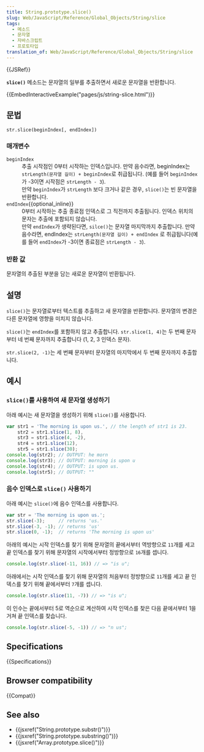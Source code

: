 ```yaml
---
title: String.prototype.slice()
slug: Web/JavaScript/Reference/Global_Objects/String/slice
tags:
  - 메소드
  - 문자열
  - 자바스크립트
  - 프로토타입
translation_of: Web/JavaScript/Reference/Global_Objects/String/slice
---
```

{{JSRef}}

**`slice()`** 메소드는 문자열의 일부를 추출하면서 새로운 문자열을 반환합니다.

{{EmbedInteractiveExample("pages/js/string-slice.html")}}

## 문법

    str.slice(beginIndex[, endIndex])

### 매개변수

<dl><dt><code>beginIndex</code></dt><dd>추출 시작점인 0부터 시작하는 인덱스입니다. 만약 음수라면, beginIndex는 <code>strLength(문자열 길이) + beginIndex</code>로 취급됩니다. (예를 들어 <code>beginIndex</code>가 -3이면 시작점은 <code>strLength - 3</code>).</dd><dd>만약 <code>beginIndex</code>가 <code>strLength</code> 보다 크거나 같은 경우, <code>slice()</code>는 빈 문자열을 반환합니다.</dd><dt><code>endIndex</code>{{optional_inline}}</dt><dd>0부터 시작하는 추출 종료점 인덱스로 그 직전까지 추출됩니다. 인덱스 위치의 문자는 추출에 포함되지 않습니다.</dd><dd>만약 <code>endIndex</code>가 생략된다면, <code>silce()</code>는 문자열 마지막까지 추출합니다. 만약 음수라면, endIndex는 <code>strLength(문자열 길이) + endIndex</code> 로 취급됩니다(예를 들어 <code>endIndex</code>가 -3이면 종료점은 <code>strLength - 3</code>).</dd></dl>

### 반환 값

문자열의 추출된 부분을 담는 새로운 문자열이 반환됩니다.

## 설명

`slice()`는 문자열로부터 텍스트를 추출하고 새 문자열을 반환합니다. 문자열의 변경은 다른 문자열에 영향을 미치지 않습니다.

`slice()`는 `endIndex`를 포함하지 않고 추출합니다. `str.slice(1, 4)`는 두 번째 문자부터 네 번째 문자까지 추출합니다 (1, 2, 3 인덱스 문자).

`str.slice(2, -1)`는 세 번째 문자부터 문자열의 마지막에서 두 번째 문자까지 추출합니다.

## 예시

### `slice()`를 사용하여 새 문자열 생성하기

아래 예시는 새 문자열을 생성하기 위해 `slice()`를 사용합니다.

```js
var str1 = 'The morning is upon us.', // the length of str1 is 23.
    str2 = str1.slice(1, 8),
    str3 = str1.slice(4, -2),
    str4 = str1.slice(12),
    str5 = str1.slice(30);
console.log(str2); // OUTPUT: he morn
console.log(str3); // OUTPUT: morning is upon u
console.log(str4); // OUTPUT: is upon us.
console.log(str5); // OUTPUT: ""
```

### 음수 인덱스로 `slice()` 사용하기

아래 예시는 `slice()`에 음수 인덱스를 사용합니다.

```js
var str = 'The morning is upon us.';
str.slice(-3);     // returns 'us.'
str.slice(-3, -1); // returns 'us'
str.slice(0, -1);  // returns 'The morning is upon us'
```

아래의 예시는 시작 인덱스를 찾기 위해 문자열의 끝에서부터 역방향으로 `11`개를 세고 끝 인덱스를 찾기 위해 문자열의 시작에서부터 정방향으로 `16`개를 셉니다.

```js
console.log(str.slice(-11, 16)) // => "is u";
```

아래에서는 시작 인덱스를 찾기 위해 문자열의 처음부터 정방향으로 `11`개를 세고 끝 인덱스를 찾기 위해 끝에서부터 `7`개를 셉니다.

```js
console.log(str.slice(11, -7)) // => "is u";
```

이 인수는 끝에서부터 5로 역순으로 계산하여 시작 인덱스를 찾은 다음 끝에서부터 1을 거쳐 끝 인덱스를 찾습니다.

```js
console.log(str.slice(-5, -1)) // => "n us";
```

## Specifications

{{Specifications}}

## Browser compatibility

{{Compat}}

## See also

- {{jsxref("String.prototype.substr()")}}
- {{jsxref("String.prototype.substring()")}}
- {{jsxref("Array.prototype.slice()")}}
